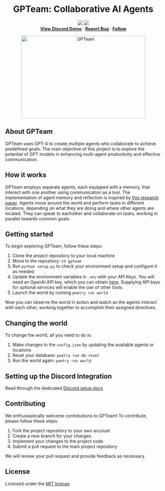 <p align="center">
  <h1 align="center">GPTeam: Collaborative AI Agents</h1>
  <p align="center">
    <img src="https://img.shields.io/github/stars/101dotxyz/gpteam.svg?style=for-the-badge">
    <img src="https://img.shields.io/github/license/101dotxyz/gpteam.svg?style=for-the-badge">
    <br />
    <a href="#"><b>View Discord Demo</b></a>
    ·
    <a href="https://github.com/101dotxyz/gpteam/issues"><b>Report Bug</b></a>
    ·
    <a href="https://twitter.com/101dotxyz"><b>Follow</b></a>
  </p>
    <div align="center">
    <img src="https://101-public.s3.amazonasws.com/gpteam.png" alt="GPTeam" width="400" height="267" />
  </div>
</p>

## About GPTeam

GPTeam uses GPT-4 to create multiple agents who collaborate to achieve predefined goals. The main objective of this project is to explore the potential of GPT models in enhancing multi-agent productivity and effective communication.

## How it works

GPTeam employs separate agents, each equipped with a memory, that interact with one another using communication as a tool. The implementation of agent memory and reflection is inspired by [this research paper](https://arxiv.org/pdf/2304.03442.pdf). Agents move around the world and perform tasks in different locations, depending on what they are doing and where other agents are located. They can speak to eachother and collaborate on tasks, working in parallel towards common goals.

## Getting started

To begin exploring GPTeam, follow these steps:

1. Clone the project repository to your local machine
2. Move to the repository: `cd gpteam`
3. Run `python setup.py` to check your environment setup and configure it as needed
4. Update the environment variables in `.env` with your API Keys. You will need an OpenAI API key, which you can obtain [here](https://platform.openai.com/account/api-keys). Supplying API keys for optional services will enable the use of other tools.
5. Launch the world by running `poetry run world`

Now you can observe the world in action and watch as the agents interact with each other, working together to accomplish their assigned directives.

## Changing the world

To change the world, all you need to do is:

1. Make changes to the `config.json` by updating the available agents or locations
2. Reset your database: `poetry run db-reset`
3. Run the world again: `poetry run world`

## Setting up the Discord Integration
Read through the dedicated [Discord setup docs](DISCORD.md)

## Contributing

We enthusiastically welcome contributions to GPTeam! To contribute, please follow these steps:

1. Fork the project repository to your own account
2. Create a new branch for your changes
3. Implement your changes to the project code
4. Submit a pull request to the main project repository

We will review your pull request and provide feedback as necessary.

## License

Licensed under the [MIT license](LICENSE.md).